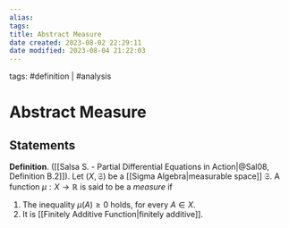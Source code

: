 ```yaml
---
alias:
tags: 
title: Abstract Measure
date created: 2023-08-02 22:29:11
date modified: 2023-08-04 21:22:03
---
```


tags: #definition | #analysis

# Abstract Measure

## Statements

**Definition**. ([[Salsa S. - Partial Differential Equations in Action|@Sal08, Definition B.2]]). Let $(X,\mathfrak{S}$) be a [[Sigma Algebra|measurable space]] $\mathfrak{S}$. A function $\mu:X\to\mathbb{R}$ is said to be a _measure_ if
1. The inequality $\mu(A)\geq0$ holds, for every $A\in X$.
2. It is [[Finitely Additive Function|finitely additive]].